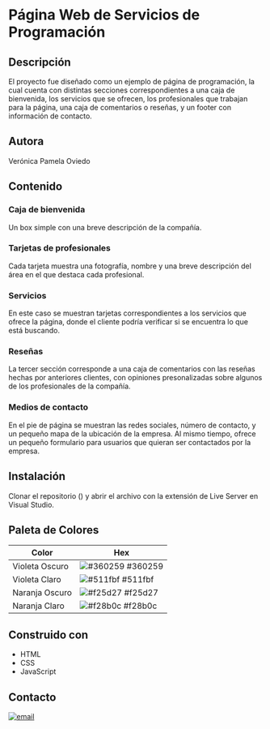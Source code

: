 
# Página Web de Servicios de Programación

## Descripción

El proyecto fue diseñado como un ejemplo de página de programación, la cual cuenta con distintas secciones correspondientes a una caja de bienvenida, los servicios que se ofrecen, los profesionales que trabajan para la página, una caja de comentarios o reseñas, y un footer con información de contacto.

## Autora

Verónica Pamela Oviedo

## Contenido 

### Caja de bienvenida
Un box simple con una breve descripción de la compañía.

### Tarjetas de profesionales
Cada tarjeta muestra una fotografía, nombre y una breve descripción del área en el que destaca cada profesional.

### Servicios
En este caso se muestran tarjetas correspondientes a los servicios que ofrece la página, donde el cliente podría verificar si se encuentra lo que está buscando.

### Reseñas
La tercer sección corresponde a una caja de comentarios con las reseñas hechas por anteriores clientes, con opiniones presonalizadas sobre algunos de los profesionales de la compañía.

### Medios de contacto
En el pie de página se muestran las redes sociales, número de contacto, y un pequeño mapa de la ubicación de la empresa. Al mismo tiempo, ofrece un pequeño formulario para usuarios que quieran ser contactados por la empresa.

## Instalación
Clonar el repositorio () y abrir el archivo con la extensión de Live Server en Visual Studio.

## Paleta de Colores

| Color             | Hex                                                                |
| ----------------- | ------------------------------------------------------------------ |
| Violeta Oscuro | ![#360259](https://via.placeholder.com/10/360259?text=+) #360259 |
| Violeta Claro | ![#511fbf](https://via.placeholder.com/10/511fbf?text=+) #511fbf |
| Naranja Oscuro | ![#f25d27](https://via.placeholder.com/10/f25d27?text=+) #f25d27 |
| Naranja Claro | ![#f28b0c](https://via.placeholder.com/10/f28b0c?text=+) #f28b0c |


## Construido con
- HTML
- CSS 
- JavaScript

## Contacto
[![email](https://i.imgur.com/CJGdwi6.png)](mailto:pemaala@gmail.com)
